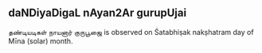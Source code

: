 ## daNDiyaDigaL nAyan2Ar gurupUjai

தண்டியடிகள் நாயனார் குருபூஜை is observed on Śatabhiṣak nakṣhatram day of Mīna (solar) month.



